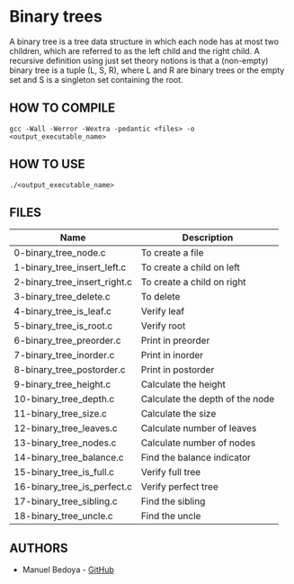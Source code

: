 # Binary trees

A binary tree is a tree data structure in which each node has at most two children, which are referred to as the left child and the right child. A recursive definition using just set theory notions is that a (non-empty) binary tree is a tuple (L, S, R), where L and R are binary trees or the empty set and S is a singleton set containing the root.

## HOW TO COMPILE

    gcc -Wall -Werror -Wextra -pedantic <files> -o <output_executable_name>

## HOW TO USE

    ./<output_executable_name>

## FILES
| Name | Description |
|------|-------------|
| 0-binary_tree_node.c | To create a file
| 1-binary_tree_insert_left.c | To create a child on left
| 2-binary_tree_insert_right.c | To create a child on right
| 3-binary_tree_delete.c | To delete
| 4-binary_tree_is_leaf.c | Verify leaf
| 5-binary_tree_is_root.c | Verify root
| 6-binary_tree_preorder.c | Print in preorder
| 7-binary_tree_inorder.c | Print in inorder
| 8-binary_tree_postorder.c | Print in postorder
| 9-binary_tree_height.c | Calculate the height
| 10-binary_tree_depth.c | Calculate the depth of the node
| 11-binary_tree_size.c | Calculate the size
| 12-binary_tree_leaves.c | Calculate number of leaves
| 13-binary_tree_nodes.c | Calculate number of nodes
| 14-binary_tree_balance.c | Find the balance indicator
| 15-binary_tree_is_full.c | Verify full tree
| 16-binary_tree_is_perfect.c | Verify perfect tree
| 17-binary_tree_sibling.c | Find the sibling
| 18-binary_tree_uncle.c | Find the uncle

## AUTHORS
 - Manuel Bedoya - [GitHub](github.com/ManuBedoya)
